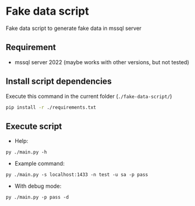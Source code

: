 # Fake data script

Fake data script to generate fake data in mssql server

## Requirement

- mssql server 2022 (maybe works with other versions, but not tested) 

## Install script dependencies

Execute this command in the current folder (`./fake-data-script/`)

```bash
pip install -r ./requirements.txt 
```

## Execute script

- Help:
```
py ./main.py -h
```

- Example command:
```
py ./main.py -s localhost:1433 -n test -u sa -p pass
```

- With debug mode:
```
py ./main.py -p pass -d
```